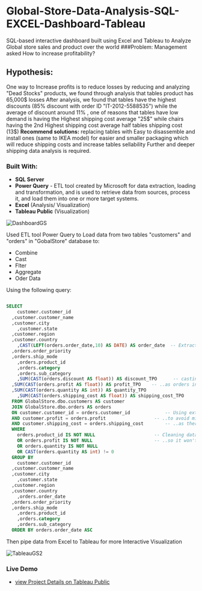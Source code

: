 # Global-Store-Data-Analysis-SQL-EXCEL-Dashboard-Tableau
SQL-based interactive dashboard built using Excel and Tableau to Analyze Global store sales and product over the world
###Problem:
Management asked How to increase profitability?
## Hypothesis:
One way to Increase profits is to reduce losses by reducing and analyzing "Dead Stocks" products, we found through analysis that tables product has 65,000$ losses
After analysis, we found that tables have the highest discounts (85% discount with order ID "IT-2012-5588535") while the average of discount around 11% , one of reasons that tables have
low demand is having the Highest shipping cost average "25$" while chairs having the 2nd Highest shipping cost average half tables shipping cost (13$)
**Recommend solutions:** replacing tables with Easy to disassemble and install ones (same to IKEA model) for easier and smaller packaging which will reduce shipping costs and increase tables sellability
Further and deeper shipping data analysis is required.

### Built With:
+ **SQL Server**
+ **Power Query** - ETL tool created by Microsoft for data extraction, loading and transformation, and is used to retrieve data from sources, process it, and load them into one or more target systems.
+ **Excel** (Analysis/ Visualization)
+ **Tableau Public** (Visualization)

![DashboardGS](https://github.com/mHassanein96/Global-Store-Data-Analysis-SQL-EXCEL-Dashboard-Tableau/assets/133708970/19d7ebba-8216-49e9-a08e-70d64f8a3d4d)

Used ETL tool Power Query to Load data from two tables "customers" and "orders" in "GobalStore" database to:
+ Combine 
+ Cast 
+ Flter 
+ Aggregate
+ Oder Data

Using the following query:
```sql

SELECT
	customer.customer_id
  ,customer.customer_name
  ,customer.city      
	,customer.state
  ,customer.region
  ,customer.country
	,CAST(LEFT(orders.order_date,10) AS DATE) AS order_date  -- Extracting The year,month,day data and cast it Str to Data
  ,orders.order_priority
  ,orders.ship_mode      
	,orders.product_id
	,orders.category
	,orders.sub_category
	,SUM(CAST(orders.discount AS float)) AS discount_TPO	  -- casting str to float|int and Aggregate for each order (TPO: Total per Odrder)..
  ,SUM(CAST(orders.profit AS float)) AS profit_TPO	  -- ..as orders in raw data seperated into products in each order
  ,SUM(CAST(orders.quantity AS int)) AS quantity_TPO
	,SUM(CAST(orders.shipping_cost AS float)) AS shipping_cost_TPO
  FROM GlobalStore.dbo.customers AS customer
  JOIN GlobalStore.dbo.orders AS orders
  ON customer.customer_id = orders.customer_id			   -- Using extra conditions with matching keys between the two tables..
  AND customer.profit = orders.profit				   -- ..to avoid mixing between the data and duplicates in the combined  table..
  AND customer.shipping_cost = orders.shipping_cost		   -- ..as there are many similarties between the orders.
  WHERE
	orders.product_id IS NOT NULL					   -- Cleaning data from Rows without products or quantity
	OR orders.profit IS NOT NULL					   -- ..so it won't affect our next Analysis
	OR orders.quantity IS NOT NULL
	OR CAST(orders.quantity AS int) != 0 
  GROUP BY
	customer.customer_id
  ,customer.customer_name
  ,customer.city      
	,customer.state
  ,customer.region
  ,customer.country
	,orders.order_date
  ,orders.order_priority
  ,orders.ship_mode      
	,orders.product_id
	,orders.category
	,orders.sub_category
  ORDER BY orders.order_date ASC
```
Then pipe data from Excel to Tableau for more Interactive Visualization 

![TableauGS2](https://github.com/mHassanein96/Global-Store-Data-Analysis-SQL-EXCEL-Dashboard-Tableau/assets/133708970/5c39cf5b-cbc2-45f2-b30b-92531aedcf14)


### Live Demo
+ [view Project Details on Tableau Public](https://public.tableau.com/app/profile/mahmoud.hassanein/viz/GlobalSuperStoreDashboard_16841818195170/Dashboard1)
